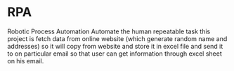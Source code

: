 # RPA
Robotic Process Automation
Automate the human repeatable task 
this project is fetch data from online website (which generate random name and addresses) so it will copy from website and store it in excel
file and send it to on particular email so that user can get information through excel sheet on his email.
